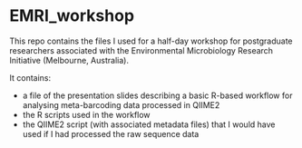 # EMRI_workshop
This repo contains the files I used for a half-day workshop for postgraduate researchers associated with the Environmental Microbiology Research Initiative (Melbourne, Australia).

It contains:
+ a file of the presentation slides describing a basic R-based workflow for analysing meta-barcoding data processed in QIIME2
+ the R scripts used in the workflow
+ the QIIME2 script (with associated metadata files) that I would have used if I had processed the raw sequence data
